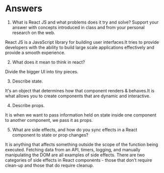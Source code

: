 # Answers

1. What is React JS and what problems does it try and solve? Support your answer with concepts introduced in class and from your personal research on the web.

React JS is a JavaScript library for building user interfaces.It tries to provide developers with the ability to build large scale applications effectively and provide a smooth experience.


2. What does it mean to think in react?

Divide the bigger UI into tiny pieces.


3. Describe state.

It's an object that determines how that component renders & behaves.It is what allows you to create components that are dynamic and interactive. 

4. Describe props.

It is when we want to pass information held on state inside one component to another component, we pass it as props.

5. What are side effects, and how do you sync effects in a React component to state or prop changes?

It is anything that affects something outside the scope of the function being executed. Fetching data from an API, timers, logging, and manually manipulating the DOM are all examples of side effects. There are two categories of side effects in React components - those that don’t require clean-up and those that do require cleanup.

